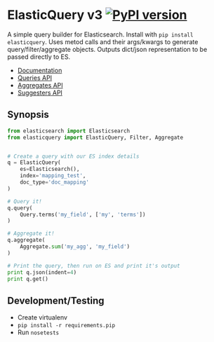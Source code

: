 # ElasticQuery v3 [![PyPI version](https://badge.fury.io/py/ElasticQuery.svg)](https://pypi.python.org/pypi/ElasticQuery)

A simple query builder for Elasticsearch. Install with `pip install elasticquery`. Uses metod calls and their args/kwargs to generate query/filter/aggregate objects. Outputs dict/json representation to be passed directly to ES.

+ [Documentation](https://elasticquery.readthedocs.org/en/latest/)
+ [Queries API](https://elasticquery.readthedocs.org/en/latest/queries.html)
+ [Aggregates API](https://elasticquery.readthedocs.org/en/latest/aggregates.html)
+ [Suggesters API](https://elasticquery.readthedocs.org/en/latest/suggesters.html)


## Synopsis

```py
from elasticsearch import Elasticsearch
from elasticquery import ElasticQuery, Filter, Aggregate


# Create a query with our ES index details
q = ElasticQuery(
    es=Elasticsearch(),
    index='mapping_test',
    doc_type='doc_mapping'
)

# Query it!
q.query(
    Query.terms('my_field', ['my', 'terms'])
)

# Aggregate it!
q.aggregate(
    Aggregate.sum('my_agg', 'my_field')
)

# Print the query, then run on ES and print it's output
print q.json(indent=4)
print q.get()
```


## Development/Testing

+ Create virtualenv
+ `pip install -r requirements.pip`
+ Run `nosetests`
